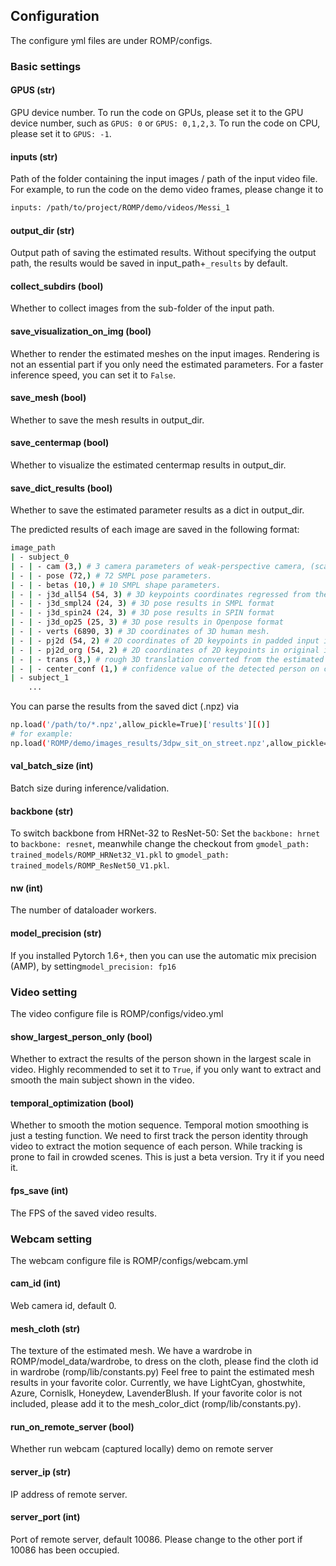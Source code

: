 ## Configuration

The configure yml files are under ROMP/configs.

### Basic settings

#### GPUS (str)  
GPU device number. 
To run the code on GPUs, please set it to the GPU device number, such as `GPUS: 0` or `GPUS: 0,1,2,3`.  To run the code on CPU, please set it to `GPUS: -1`.

#### inputs (str)  
Path of the folder containing the input images / path of the input video file. 
For example, to run the code on the demo video frames, please change it to 
```bash
inputs: /path/to/project/ROMP/demo/videos/Messi_1
```

#### output_dir (str)  
Output path of saving the estimated results. 
Without specifying the output path, the results would be saved in input_path+`_results` by default.

#### collect_subdirs (bool)    
Whether to collect images from the sub-folder of the input path.   

#### save_visualization_on_img (bool)  
Whether to render the estimated meshes on the input images. Rendering is not an essential part if you only need the estimated parameters. For a faster inference speed, you can set it to `False`.

#### save_mesh (bool)  
Whether to save the mesh results in output_dir.

#### save_centermap (bool)  
Whether to visualize the estimated centermap results in output_dir.  

#### save_dict_results  (bool)  
Whether to save the estimated parameter results as a dict in output_dir.  

The predicted results of each image are saved in the following format:
```bash
image_path
| - subject_0
| - | - cam (3,) # 3 camera parameters of weak-perspective camera, (scale, tranlation_x, tranlation_y)
| - | - pose (72,) # 72 SMPL pose parameters.
| - | - betas (10,) # 10 SMPL shape parameters.
| - | - j3d_all54 (54, 3) # 3D keypoints coordinates regressed from the estimated body mesh.
| - | - j3d_smpl24 (24, 3) # 3D pose results in SMPL format
| - | - j3d_spin24 (24, 3) # 3D pose results in SPIN format
| - | - j3d_op25 (25, 3) # 3D pose results in Openpose format
| - | - verts (6890, 3) # 3D coordinates of 3D human mesh.
| - | - pj2d (54, 2) # 2D coordinates of 2D keypoints in padded input image.
| - | - pj2d_org (54, 2) # 2D coordinates of 2D keypoints in original input image.
| - | - trans (3,) # rough 3D translation converted from the estimated camera parameters.
| - | - center_conf (1,) # confidence value of the detected person on centermap.
| - subject_1
	...
```
You can parse the results from the saved dict (.npz) via
```bash
np.load('/path/to/*.npz',allow_pickle=True)['results'][()]
# for example:
np.load('ROMP/demo/images_results/3dpw_sit_on_street.npz',allow_pickle=True)['results'][()]
```

#### val_batch_size (int)  
Batch size during inference/validation.

#### backbone (str)    
To switch backbone from HRNet-32 to ResNet-50:
Set the `backbone: hrnet` to `backbone: resnet`, meanwhile change the checkout from `gmodel_path: trained_models/ROMP_HRNet32_V1.pkl` to `gmodel_path: trained_models/ROMP_ResNet50_V1.pkl`.

#### nw (int)  
The number of dataloader workers. 

#### model_precision (str)  
If you installed Pytorch 1.6+, then you can use the automatic mix precision (AMP), by setting`model_precision: fp16`


### Video setting 

The video configure file is ROMP/configs/video.yml

#### show_largest_person_only (bool)  
Whether to extract the results of the person shown in the largest scale in video.
Highly recommended to set it to `True`, if you only want to extract and smooth the main subject shown in the video. 

#### temporal_optimization (bool)  
Whether to smooth the motion sequence.
Temporal motion smoothing is just a testing function. We need to first track the person identity through video to extract the motion sequence of each person. While tracking is prone to fail in crowded scenes. This is just a beta version. Try it if you need it.

#### fps_save (int)  
The FPS of the saved video results. 


### Webcam setting 

The webcam configure file is ROMP/configs/webcam.yml

#### cam_id (int)
Web camera id, default 0. 

#### mesh_cloth (str)
The texture of the estimated mesh. 
We have a wardrobe in ROMP/model_data/wardrobe, to dress on the cloth, please find the cloth id in wardrobe (romp/lib/constants.py)
Feel free to paint the estimated mesh results in your favorite color.
Currently, we have LightCyan, ghostwhite, Azure, Cornislk, Honeydew, LavenderBlush. 
If your favorite color is not included, please add it to the mesh_color_dict (romp/lib/constants.py).

#### run_on_remote_server (bool)
Whether run webcam (captured locally) demo on remote server 

#### server_ip (str)
 IP address of remote server.

#### server_port (int)
Port of remote server, default 10086.
Please change to the other port if 10086 has been occupied.
